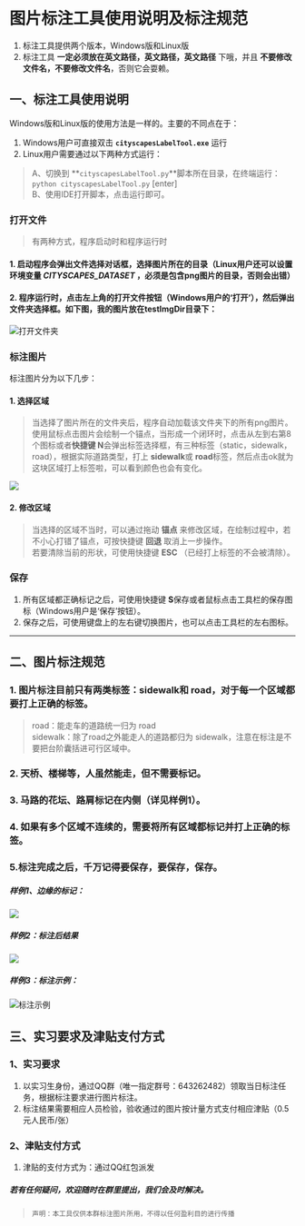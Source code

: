 # 图片标注工具使用说明及标注规范
1. 标注工具提供两个版本，Windows版和Linux版
2. 标注工具 **一定必须放在英文路径，英文路径，英文路径** 下哦，并且 **不要修改文件名，不要修改文件名**，否则它会耍赖。

## 一、标注工具使用说明
 Windows版和Linux版的使用方法是一样的。主要的不同点在于：  
 1. Windows用户可直接双击 **`cityscapesLabelTool.exe`** 运行   
 2. Linux用户需要通过以下两种方式运行： 
    
 >   A、切换到 **`cityscapesLabelTool.py`**脚本所在目录，在终端运行：```python cityscapesLabelTool.py``` [enter]   
 >   B、使用IDE打开脚本，点击运行即可。     

### 打开文件
> 有两种方式，程序启动时和程序运行时    

#### 1. 启动程序会弹出文件选择对话框，选择图片所在的目录（Linux用户还可以设置环境变量 *CITYSCAPES_DATASET* ，必须是包含png图片的目录，否则会出错）
#### 2. 程序运行时，点击左上角的打开文件按钮（Windows用户的‘打开’），然后弹出文件夹选择框。如下图，我的图片放在**testImgDir**目录下：
![打开文件夹](https://i.imgur.com/HgEF5pq.png)

### 标注图片
标注图片分为以下几步：     
#### 1. 选择区域
  > 当选择了图片所在的文件夹后，程序自动加载该文件夹下的所有png图片。使用鼠标点击图片会绘制一个锚点，当形成一个闭环时，点击从左到右第8个图标或者**快捷键 N**会弹出标签选择框，有三种标签（static，sidewalk，road），根据实际道路类型，打上 **sidewalk**或 **road**标签，然后点击ok就为这块区域打上标签啦，可以看到颜色也会有变化。      
  
  ![](https://i.imgur.com/JSiINvg.png)

#### 2. 修改区域
  > 当选择的区域不当时，可以通过拖动 **锚点** 来修改区域，在绘制过程中，若不小心打错了锚点，可按快捷键 **回退** 取消上一步操作。    
  > 若要清除当前的形状，可使用快捷键 **ESC** （已经打上标签的不会被清除）。

### 保存
1. 所有区域都正确标记之后，可使用快捷键 **S**保存或者鼠标点击工具栏的保存图标（Windows用户是‘保存’按钮）。    
2. 保存之后，可使用键盘上的左右键切换图片，也可以点击工具栏的左右图标。 

----------

## 二、图片标注规范
### 1. 图片标注目前只有两类标签：**sidewalk**和 **road**，对于每一个区域都要打上正确的标签。  
 > road：能走车的道路统一归为 road    
 >sidewalk：除了road之外能走人的道路都归为 sidewalk，注意在标注是不要把台阶囊括进可行区域中。     
 
### 2. 天桥、楼梯等，人虽然能走，但不需要标记。
### 3. 马路的花坛、路肩标记在内侧（详见样例1）。
### 4. 如果有多个区域不连续的，需要将所有区域都标记并打上正确的标签。
### 5.标注完成之后，千万记得要保存，要保存，保存。

##### 样例1、边缘的标记：     
![](https://i.imgur.com/HSMF4XU.png)
##### 样例2：标注后结果
![](https://i.imgur.com/JaEZIyt.gif)
 
##### 样例3：标注示例：    
![标注示例](https://i.imgur.com/E8Emaq6.gif)

## 三、实习要求及津贴支付方式
### 1、实习要求
1. 以实习生身份，通过QQ群（唯一指定群号：643262482）领取当日标注任务，根据标注要求进行图片标注。
2. 标注结果需要相应人员检验，验收通过的图片按计量方式支付相应津贴（0.5元人民币/张）

### 2、津贴支付方式
1. 津贴的支付方式为：通过QQ红包派发


##### 若有任何疑问，欢迎随时在群里提出，我们会及时解决。


> `声明：本工具仅供本群标注图片所用，不得以任何盈利目的进行传播`